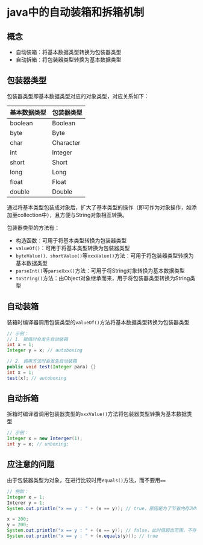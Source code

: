 # java中的自动装箱和拆箱机制

## 概念

- 自动装箱：将基本数据类型转换为包装器类型
- 自动拆箱：将包装器类型转换为基本数据类型

## 包装器类型

包装器类型即基本数据类型对应的对象类型，对应关系如下：

| 基本数据类型 | 包装器类型 |
| ------------ | ---------- |
| boolean      | Boolean    |
| byte         | Byte       |
| char         | Character  |
| int          | Integer    |
| short        | Short      |
| long         | Long       |
| float        | Float      |
| double       | Double     |

通过将基本类型包装成对象后，扩大了基本类型的操作（即可作为对象操作，如添加至collection中），且方便与String对象相互转换。

包装器类型的方法有：

- 构造函数：可用于将基本类型转换为包装器类型
- `valueOf()`：可用于将基本类型转换为包装器类型
- `byteValue()、shortValue()`等`xxxValue()`方法：可用于将包装器类型转换为基本数据类型
- `parseInt()`等`parseXxx()`方法：可用于将String对象转换为基本数据类型
- `toString()`方法：由Object对象继承而来，用于将包装器类型转换为String类型

## 自动装箱

装箱时编译器调用包装类型的`valueOf()`方法将基本数据类型转换为包装器类型

```java
// 示例：
// 1. 赋值时会发生自动装箱
int x = 1;
Integer y = x; // autoboxing

// 2. 调用方法时会发生自动装箱
public void test(Integer para) {}
int x = 1;
test(x); // autoboxing
```

## 自动拆箱

拆箱时编译器调用包装器类型的`xxxValue()`方法将包装器类型转换为基本数据类型

```java
// 示例：
Integer x = new Interger(1);
int y = x; // unboxing;
```

## 应注意的问题

由于包装器类型为对象，在进行比较时用`equals()`方法，而不要用`==`

```java
// 例如：
Integer x = 1;
Interer y = 1;
System.out.println("x == y : " + (x == y)); // true，原因是为了节省内存JVM会缓存-128-127的Integer对象，当值在该范围内时，对象会复用，即x和y指向同一个内存空间。

x = 200;
y = 200;
System.out.println("x == y : " + (x == y)); // false，此时值超出范围，不存在对象复用，因而x和y指向不同的内存空间。
System.out.println("x == y : " + (x.equals(y))); // true
```

